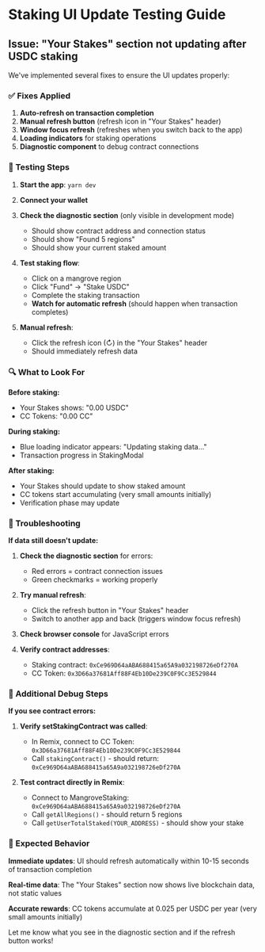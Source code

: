 # Staking UI Update Testing Guide

## Issue: "Your Stakes" section not updating after USDC staking

We've implemented several fixes to ensure the UI updates properly:

### ✅ Fixes Applied

1. **Auto-refresh on transaction completion**
2. **Manual refresh button** (refresh icon in "Your Stakes" header)
3. **Window focus refresh** (refreshes when you switch back to the app)
4. **Loading indicators** for staking operations
5. **Diagnostic component** to debug contract connections

### 🧪 Testing Steps

1. **Start the app**: `yarn dev`
2. **Connect your wallet** 
3. **Check the diagnostic section** (only visible in development mode)
   - Should show contract address and connection status
   - Should show "Found 5 regions" 
   - Should show your current staked amount

4. **Test staking flow**:
   - Click on a mangrove region
   - Click "Fund" → "Stake USDC"
   - Complete the staking transaction
   - **Watch for automatic refresh** (should happen when transaction completes)

5. **Manual refresh**:
   - Click the refresh icon (↻) in the "Your Stakes" header
   - Should immediately refresh data

### 🔍 What to Look For

**Before staking:**
- Your Stakes shows: "0.00 USDC"
- CC Tokens: "0.00 CC"

**During staking:**
- Blue loading indicator appears: "Updating staking data..."
- Transaction progress in StakingModal

**After staking:**
- Your Stakes should update to show staked amount
- CC tokens start accumulating (very small amounts initially)
- Verification phase may update

### 🐛 Troubleshooting

**If data still doesn't update:**

1. **Check the diagnostic section** for errors:
   - Red errors = contract connection issues
   - Green checkmarks = working properly

2. **Try manual refresh**:
   - Click the refresh button in "Your Stakes" header
   - Switch to another app and back (triggers window focus refresh)

3. **Check browser console** for JavaScript errors

4. **Verify contract addresses**:
   - Staking contract: `0xCe969D64aABA688415a65A9a032198726eDf270A`
   - CC Token: `0x3D66a37681Aff88F4Eb10De239C0F9Cc3E529844`

### 🔧 Additional Debug Steps

**If you see contract errors:**

1. **Verify setStakingContract was called**:
   - In Remix, connect to CC Token: `0x3D66a37681Aff88F4Eb10De239C0F9Cc3E529844`
   - Call `stakingContract()` - should return: `0xCe969D64aABA688415a65A9a032198726eDf270A`

2. **Test contract directly in Remix**:
   - Connect to MangroveStaking: `0xCe969D64aABA688415a65A9a032198726eDf270A`
   - Call `getAllRegions()` - should return 5 regions
   - Call `getUserTotalStaked(YOUR_ADDRESS)` - should show your stake

### 🎯 Expected Behavior

**Immediate updates**: UI should refresh automatically within 10-15 seconds of transaction completion

**Real-time data**: The "Your Stakes" section now shows live blockchain data, not static values

**Accurate rewards**: CC tokens accumulate at 0.025 per USDC per year (very small amounts initially)

Let me know what you see in the diagnostic section and if the refresh button works!

